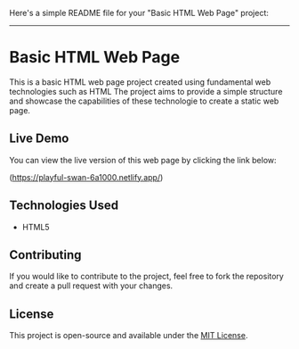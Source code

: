 Here's a simple README file for your "Basic HTML Web Page" project:

---

# Basic HTML Web Page

This is a basic HTML web page project created using fundamental web technologies such as HTML The project aims to provide a simple structure and showcase the capabilities of these technologie to create a static web page.

## Live Demo

You can view the live version of this web page by clicking the link below:

(https://playful-swan-6a1000.netlify.app/)

## Technologies Used

- HTML5

## Contributing

If you would like to contribute to the project, feel free to fork the repository and create a pull request with your changes.

## License

This project is open-source and available under the [MIT License](LICENSE).

